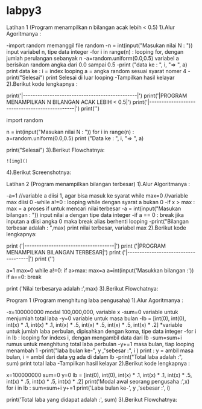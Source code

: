 # labpy3

Latihan 1 (Program menampilkan n bilangan acak lebih < 0.5)
1).Alur Agoritmanya :

-import random memanggil file random
-n = int(input("Masukan nilai N : ")) input variabel n, tipe data integer
-for i in range(n) : looping for, dengan jumlah perulangan sebanyak n
-a=random.uniform(0.0,0.5) variabel a berisikan random angka dari 0.0 sampai 0.5
-print ("data ke : ", i, "=> ", a) print data ke : i = index looping a = angka random sesuai syarat nomer 4
-print("Selesai") print Selesai di luar looping
-Tampilkan hasil kelayar
2).Berikut kode lengkapnya :

print('|-----------------------------------------------|')
print('|PROGRAM MENAMPILKAN N BILANGAN ACAK LEBIH < 0.5|')
print('|-----------------------------------------------|')
print('')

import random

n = int(input("Masukan nilai N : "))
for i in range(n) :
    a=random.uniform(0.0,0.5)
    print ("Data ke : ", i, "=> ", a)
    
print("Selesai")
3).Berikut Flowchatnya:

	![img]()

4).Berikut Screenshotnya:






Latihan 2 (Program menampilkan bilangan terbesar)
1).Alur Algoritmanya :

-a=1 //variable a diisi 1, agar bisa masuk ke syarat while max=0 //variable max diisi 0
-while a!=0 : looping while dengan syarat a bukan 0
-if x > max : max = a proses if untuk mencari nilai terbesar
-a = int(input("Masukan bilangan : ")) input nilai a dengan tipe data integer
-if a == 0 : break jika inputan a diisi angka 0 maka break alias berhenti looping
-print("Bilangan terbesar adalah : ",max) print nilai terbesar, variabel max
2).Berikut kode lengkapnya:

print ('|-------------------------------------|')
print ('|PROGRAM MENAMPILKAN BILANGAN TERBESAR|')
print ('|-------------------------------------|')
print ('')

a=1
max=0
while a!=0:
    if a>max:
        max=a
    a=int(input('Masukkan bilangan :'))
    if a==0:
         break
        
print ('Nilai terbesarya adalah :',max)
3).Berikut Flowchatnya:






Program 1 (Program menghitung laba pengusaha)
1).Alur Agoritmanya :

-x=100000000 modal 100,000,000, variable x
-sum=0 variable untuk menjumlah total laba
-y=0 variable untuk masa bulan
-lb = [int(0), int(0), int(x) * .1, int(x) * .1, int(x) * .5, int(x) * .5, int(x) * .5, int(x) * .2] 
*variable untuk jumlah laba perbulan, 
 dipisahkan dengan koma, tipe data integer
-for i in lb : looping for indexs i, dengan mengambil data dari lb
-sum=sum+i rumus untuk menghitung total laba perbulan
-y+=1 masa bulan, tiap looping menambah 1
-print("laba bulan ke-", y ,"sebesar :", i ) print : y = ambil masa bulan, i = ambil dari data yg ada di dalam lb
-print("Total laba adalah :", sum) print total laba
-Tampilkan hasil kelayar 
2).Berikut kode lengkapnya :

x=100000000
sum=0
y=0
lb = [int(0), int(0), int(x) * .1, int(x) * .1, int(x) * .5, int(x) * .5, int(x) * .5, int(x) * .2]
print('Modal awal seorang pengusaha        :',x)
for i in lb :
    sum=sum+i
    y+=1
    print('Laba bulan ke-', y ,'sebesar            :', i)

print('Total laba yang didapat adalah      :', sum)
3).Berikut Flowchatnya:


